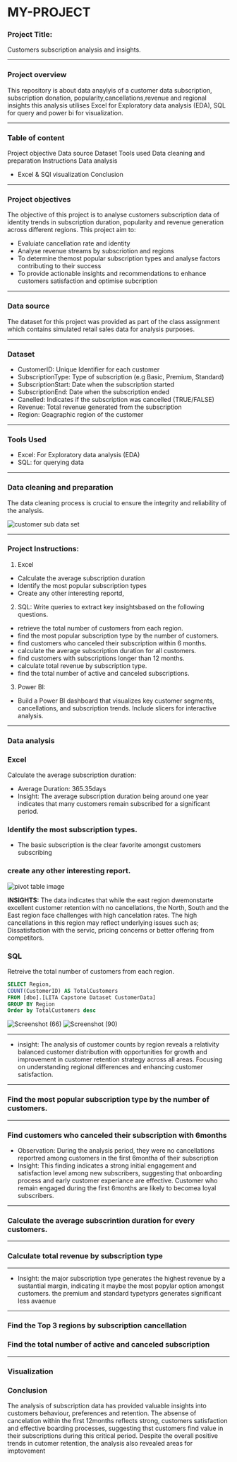 # MY-PROJECT

### Project Title:
Customers subscription analysis and insights.

---
### Project overview
This repository is about data anaylyis of a customer data subscription, subscription donation, popularity,cancellations,revenue and regional insights this analysis utilises Excel for Exploratory data analysis (EDA), SQL for query and power bi for visualization.

---
###  Table of content
Project objective
Data source
Dataset
Tools used
Data cleaning and preparation
Instructions
Data analysis
- Excel & SQl
visualization
Conclusion

---
### Project objectives
The objective of this project is to analyse customers subscription data of identity trends in subscription duration, popularity and revenue generation across different regions.
This project aim to:
- Evaluiate cancellation rate and identity
- Analyse revenue streams by subscriotion and regions
- To determine themost popular subscription types and analyse factors contributing to their success
- To provide actionable insights and recommendations to enhance customers satisfaction and optimise subcription

---
### Data source
The dataset for this project was provided as part of the class assignment which contains simulated retail sales data for analysis purposes.

---
### Dataset
- CustomerID: Unique Identifier for each customer
- SubscriptionType: Type of subscription (e.g Basic, Premium, Standard)
- SubscriptionStart: Date when the subscription started
- SubscriptionEnd: Date when the subscription ended
- Canelled: Indicates if the subscription was cancelled (TRUE/FALSE)
- Revenue: Total revenue generated from the subscription
- Region: Geagraphic region of the customer

---
### Tools Used
- Excel: For Exploratory data analysis (EDA)
- SQL: for querying data

---
### Data cleaning and preparation
The data cleaning process is crucial to ensure the integrity and reliability of the analysis.

![customer sub data set](https://github.com/user-attachments/assets/e6a62007-8abf-4416-9ad7-b3e4ac629219)

---
### Project Instructions:
1. Excel
- Calculate the average subscription duration
- Identify the most popular subscription types
- Create any other interesting reportd,

2. SQL: Write queries to extract key insightsbased on the following questions.

- retrieve the total number of customers from each region.
- find the most popular subscription type by the number of customers.
- find customers who canceled their subscription within 6 months.
- calculate the average subscription duration for all customers.
- find customers with subscriptions longer than 12 months.
- calculate total revenue by subscription type.
- find the total number of active and canceled subscriptions.

3. Power BI:
- Build a Power BI dashboard that visualizes key customer segments,
cancellations, and subscription trends. Include slicers for interactive analysis.

---
### Data analysis
### Excel
Calculate the average subscription duration:
- Average Duration: 365.35days
- Insight: The average subscription duration being around one year indicates that many customers remain subscribed for a significant period.

### Identify the most subscription types.
- The basic subscription is the clear favorite amongst customers subscribing

### create any other interesting report.

![pivot table image](https://github.com/user-attachments/assets/4f293c7f-1a09-41b6-a13a-fda6d1a22e0e)


**INSIGHTS:** The data indicates that while the east region dwemonstarte excellent customer retention with no cancellations, the North, South and the East region face challenges with high cancelation rates. The high cancellations in this region may reflect underlying issues such as; Dissatisfaction with the servic, pricing concerns or better offering from competitors. 

### SQL
Retreive the total number of customers from each region.
```SQL
SELECT Region, 
COUNT(CustomerID) AS TotalCustomers
FROM [dbo].[LITA Capstone Dataset CustomerData]
GROUP BY Region
Order by TotalCustomers desc
```
![Screenshot (66)](https://github.com/user-attachments/assets/f9b393e7-1a8a-4160-9578-14df45b4506d)
![Screenshot (90)](https://github.com/user-attachments/assets/2a5554e8-a9a9-47a4-b852-28f950f734f6)





---
- insight: The analysis of customer counts by region reveals a relativity balanced customer distribution with opportunities for growth and improvement in customer retention strategy across all areas. Focusing on understanding regional differences and enhancing customer satisfaction.

---
### Find the most popular subscription type by the number of customers.





---
### Find customers who canceled their subscription with 6months






- Observation: During the analysis period, they were no cancellations reportred among customers in the first 6montha of their subscription
- Insight: This finding indicates a strong initial engagement and satisfaction level among new subscribers, suggesting that onboarding process and early customer experiance are effective. Customer who remain engaged during the first 6months are likely to becomea loyal subscribers.

---
### Calculate the average subscrintion duration for every customers.







---
### Calculate total revenue by subscription type





---
- Insight: the major subscription type generates the highest revenue by a sustantial margin, indicating it maybe the most popylar option amongst customers. the premium and standard typetyprs generates significant less avaenue

---
###  Find the Top 3 regions by subscription cancellation







### Find the total number of active and canceled subscription









---
###  Visualization









###  Conclusion
The analysis of subscription data has provided valuable insights into customers behaviour, preferences and retention. The absense of cancelation within the first 12months reflects strong, customers satisfaction and effective boarding processes, suggesting thst customers find value in their subscriptions during this critical period. Despite the overall positive trends in cutomer retention, the analysis also revealed areas for imptovement


 






